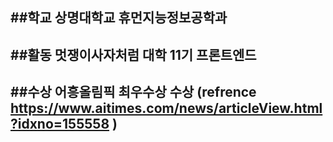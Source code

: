 ##학교 
상명대학교 휴먼지능정보공학과
---
##활동
멋쟁이사자처럼 대학 11기 프론트엔드
---
##수상 
어흥올림픽 최우수상 수상 
(refrence https://www.aitimes.com/news/articleView.html?idxno=155558 )
---

